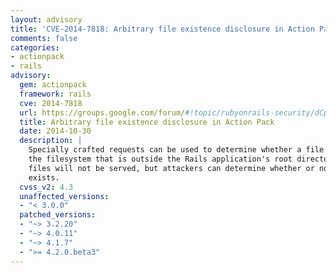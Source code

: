 ```yaml
---
layout: advisory
title: 'CVE-2014-7818: Arbitrary file existence disclosure in Action Pack'
comments: false
categories:
- actionpack
- rails
advisory:
  gem: actionpack
  framework: rails
  cve: 2014-7818
  url: https://groups.google.com/forum/#!topic/rubyonrails-security/dCp7duBiQgo
  title: Arbitrary file existence disclosure in Action Pack
  date: 2014-10-30
  description: |
    Specially crafted requests can be used to determine whether a file exists on
    the filesystem that is outside the Rails application's root directory.  The
    files will not be served, but attackers can determine whether or not the file
    exists.
  cvss_v2: 4.3
  unaffected_versions:
  - "< 3.0.0"
  patched_versions:
  - "~> 3.2.20"
  - "~> 4.0.11"
  - "~> 4.1.7"
  - ">= 4.2.0.beta3"
---
```

